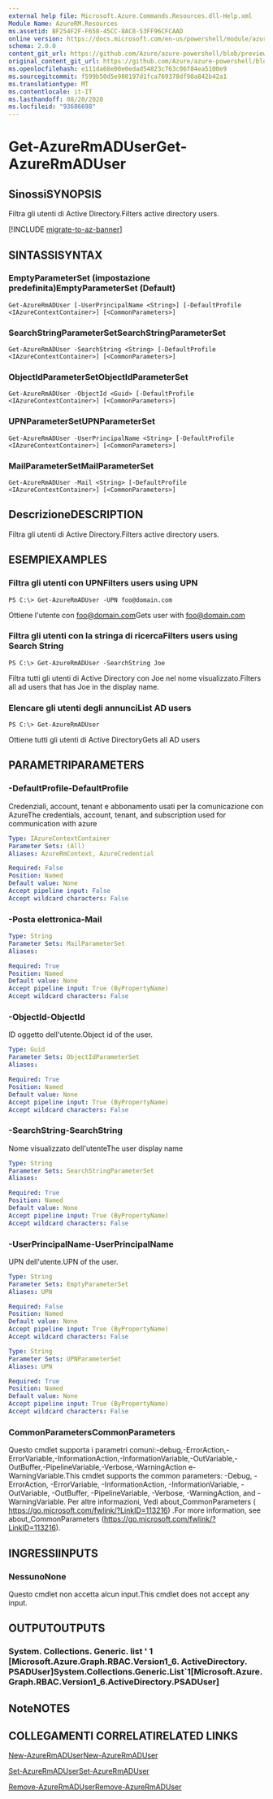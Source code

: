 ```yaml
---
external help file: Microsoft.Azure.Commands.Resources.dll-Help.xml
Module Name: AzureRM.Resources
ms.assetid: BF254F2F-F658-45CC-8AC8-53FF96CFCAAD
online version: https://docs.microsoft.com/en-us/powershell/module/azurerm.resources/get-azurermaduser
schema: 2.0.0
content_git_url: https://github.com/Azure/azure-powershell/blob/preview/src/ResourceManager/Resources/Commands.Resources/help/Get-AzureRmADUser.md
original_content_git_url: https://github.com/Azure/azure-powershell/blob/preview/src/ResourceManager/Resources/Commands.Resources/help/Get-AzureRmADUser.md
ms.openlocfilehash: e111da68e00e0edad54823c763c06f84ea5100e9
ms.sourcegitcommit: f599b50d5e980197d1fca769378df90a842b42a1
ms.translationtype: MT
ms.contentlocale: it-IT
ms.lasthandoff: 08/20/2020
ms.locfileid: "93686698"
---
```

# <span data-ttu-id="d8ced-101">Get-AzureRmADUser</span><span class="sxs-lookup"><span data-stu-id="d8ced-101">Get-AzureRmADUser</span></span>

## <span data-ttu-id="d8ced-102">Sinossi</span><span class="sxs-lookup"><span data-stu-id="d8ced-102">SYNOPSIS</span></span>
<span data-ttu-id="d8ced-103">Filtra gli utenti di Active Directory.</span><span class="sxs-lookup"><span data-stu-id="d8ced-103">Filters active directory users.</span></span>

[!INCLUDE [migrate-to-az-banner](../../includes/migrate-to-az-banner.md)]

## <span data-ttu-id="d8ced-104">SINTASSI</span><span class="sxs-lookup"><span data-stu-id="d8ced-104">SYNTAX</span></span>

### <span data-ttu-id="d8ced-105">EmptyParameterSet (impostazione predefinita)</span><span class="sxs-lookup"><span data-stu-id="d8ced-105">EmptyParameterSet (Default)</span></span>
```
Get-AzureRmADUser [-UserPrincipalName <String>] [-DefaultProfile <IAzureContextContainer>] [<CommonParameters>]
```

### <span data-ttu-id="d8ced-106">SearchStringParameterSet</span><span class="sxs-lookup"><span data-stu-id="d8ced-106">SearchStringParameterSet</span></span>
```
Get-AzureRmADUser -SearchString <String> [-DefaultProfile <IAzureContextContainer>] [<CommonParameters>]
```

### <span data-ttu-id="d8ced-107">ObjectIdParameterSet</span><span class="sxs-lookup"><span data-stu-id="d8ced-107">ObjectIdParameterSet</span></span>
```
Get-AzureRmADUser -ObjectId <Guid> [-DefaultProfile <IAzureContextContainer>] [<CommonParameters>]
```

### <span data-ttu-id="d8ced-108">UPNParameterSet</span><span class="sxs-lookup"><span data-stu-id="d8ced-108">UPNParameterSet</span></span>
```
Get-AzureRmADUser -UserPrincipalName <String> [-DefaultProfile <IAzureContextContainer>] [<CommonParameters>]
```

### <span data-ttu-id="d8ced-109">MailParameterSet</span><span class="sxs-lookup"><span data-stu-id="d8ced-109">MailParameterSet</span></span>
```
Get-AzureRmADUser -Mail <String> [-DefaultProfile <IAzureContextContainer>] [<CommonParameters>]
```

## <span data-ttu-id="d8ced-110">Descrizione</span><span class="sxs-lookup"><span data-stu-id="d8ced-110">DESCRIPTION</span></span>
<span data-ttu-id="d8ced-111">Filtra gli utenti di Active Directory.</span><span class="sxs-lookup"><span data-stu-id="d8ced-111">Filters active directory users.</span></span>

## <span data-ttu-id="d8ced-112">ESEMPI</span><span class="sxs-lookup"><span data-stu-id="d8ced-112">EXAMPLES</span></span>

### <span data-ttu-id="d8ced-113">Filtra gli utenti con UPN</span><span class="sxs-lookup"><span data-stu-id="d8ced-113">Filters users using UPN</span></span>
```
PS C:\> Get-AzureRmADUser -UPN foo@domain.com
```

<span data-ttu-id="d8ced-114">Ottiene l'utente con foo@domain.com</span><span class="sxs-lookup"><span data-stu-id="d8ced-114">Gets user with foo@domain.com</span></span>

### <span data-ttu-id="d8ced-115">Filtra gli utenti con la stringa di ricerca</span><span class="sxs-lookup"><span data-stu-id="d8ced-115">Filters users using Search String</span></span>
```
PS C:\> Get-AzureRmADUser -SearchString Joe
```

<span data-ttu-id="d8ced-116">Filtra tutti gli utenti di Active Directory con Joe nel nome visualizzato.</span><span class="sxs-lookup"><span data-stu-id="d8ced-116">Filters all ad users that has Joe in the display name.</span></span>

### <span data-ttu-id="d8ced-117">Elencare gli utenti degli annunci</span><span class="sxs-lookup"><span data-stu-id="d8ced-117">List AD users</span></span>
```
PS C:\> Get-AzureRmADUser
```

<span data-ttu-id="d8ced-118">Ottiene tutti gli utenti di Active Directory</span><span class="sxs-lookup"><span data-stu-id="d8ced-118">Gets all AD users</span></span>

## <span data-ttu-id="d8ced-119">PARAMETRI</span><span class="sxs-lookup"><span data-stu-id="d8ced-119">PARAMETERS</span></span>

### <span data-ttu-id="d8ced-120">-DefaultProfile</span><span class="sxs-lookup"><span data-stu-id="d8ced-120">-DefaultProfile</span></span>
<span data-ttu-id="d8ced-121">Credenziali, account, tenant e abbonamento usati per la comunicazione con Azure</span><span class="sxs-lookup"><span data-stu-id="d8ced-121">The credentials, account, tenant, and subscription used for communication with azure</span></span>

```yaml
Type: IAzureContextContainer
Parameter Sets: (All)
Aliases: AzureRmContext, AzureCredential

Required: False
Position: Named
Default value: None
Accept pipeline input: False
Accept wildcard characters: False
```

### <span data-ttu-id="d8ced-122">-Posta elettronica</span><span class="sxs-lookup"><span data-stu-id="d8ced-122">-Mail</span></span>
```yaml
Type: String
Parameter Sets: MailParameterSet
Aliases:

Required: True
Position: Named
Default value: None
Accept pipeline input: True (ByPropertyName)
Accept wildcard characters: False
```

### <span data-ttu-id="d8ced-123">-ObjectId</span><span class="sxs-lookup"><span data-stu-id="d8ced-123">-ObjectId</span></span>
<span data-ttu-id="d8ced-124">ID oggetto dell'utente.</span><span class="sxs-lookup"><span data-stu-id="d8ced-124">Object id of the user.</span></span>

```yaml
Type: Guid
Parameter Sets: ObjectIdParameterSet
Aliases:

Required: True
Position: Named
Default value: None
Accept pipeline input: True (ByPropertyName)
Accept wildcard characters: False
```

### <span data-ttu-id="d8ced-125">-SearchString</span><span class="sxs-lookup"><span data-stu-id="d8ced-125">-SearchString</span></span>
<span data-ttu-id="d8ced-126">Nome visualizzato dell'utente</span><span class="sxs-lookup"><span data-stu-id="d8ced-126">The user display name</span></span>

```yaml
Type: String
Parameter Sets: SearchStringParameterSet
Aliases:

Required: True
Position: Named
Default value: None
Accept pipeline input: True (ByPropertyName)
Accept wildcard characters: False
```

### <span data-ttu-id="d8ced-127">-UserPrincipalName</span><span class="sxs-lookup"><span data-stu-id="d8ced-127">-UserPrincipalName</span></span>
<span data-ttu-id="d8ced-128">UPN dell'utente.</span><span class="sxs-lookup"><span data-stu-id="d8ced-128">UPN of the user.</span></span>

```yaml
Type: String
Parameter Sets: EmptyParameterSet
Aliases: UPN

Required: False
Position: Named
Default value: None
Accept pipeline input: True (ByPropertyName)
Accept wildcard characters: False
```

```yaml
Type: String
Parameter Sets: UPNParameterSet
Aliases: UPN

Required: True
Position: Named
Default value: None
Accept pipeline input: True (ByPropertyName)
Accept wildcard characters: False
```

### <span data-ttu-id="d8ced-129">CommonParameters</span><span class="sxs-lookup"><span data-stu-id="d8ced-129">CommonParameters</span></span>
<span data-ttu-id="d8ced-130">Questo cmdlet supporta i parametri comuni:-debug,-ErrorAction,-ErrorVariable,-InformationAction,-InformationVariable,-OutVariable,-OutBuffer,-PipelineVariable,-Verbose,-WarningAction e-WarningVariable.</span><span class="sxs-lookup"><span data-stu-id="d8ced-130">This cmdlet supports the common parameters: -Debug, -ErrorAction, -ErrorVariable, -InformationAction, -InformationVariable, -OutVariable, -OutBuffer, -PipelineVariable, -Verbose, -WarningAction, and -WarningVariable.</span></span> <span data-ttu-id="d8ced-131">Per altre informazioni, Vedi about_CommonParameters ( https://go.microsoft.com/fwlink/?LinkID=113216) .</span><span class="sxs-lookup"><span data-stu-id="d8ced-131">For more information, see about_CommonParameters (https://go.microsoft.com/fwlink/?LinkID=113216).</span></span>

## <span data-ttu-id="d8ced-132">INGRESSI</span><span class="sxs-lookup"><span data-stu-id="d8ced-132">INPUTS</span></span>

### <span data-ttu-id="d8ced-133">Nessuno</span><span class="sxs-lookup"><span data-stu-id="d8ced-133">None</span></span>
<span data-ttu-id="d8ced-134">Questo cmdlet non accetta alcun input.</span><span class="sxs-lookup"><span data-stu-id="d8ced-134">This cmdlet does not accept any input.</span></span>

## <span data-ttu-id="d8ced-135">OUTPUT</span><span class="sxs-lookup"><span data-stu-id="d8ced-135">OUTPUTS</span></span>

### <span data-ttu-id="d8ced-136">System. Collections. Generic. list ' 1 [Microsoft.Azure.Graph.RBAC.Version1_6. ActiveDirectory. PSADUser]</span><span class="sxs-lookup"><span data-stu-id="d8ced-136">System.Collections.Generic.List\`1[Microsoft.Azure.Graph.RBAC.Version1_6.ActiveDirectory.PSADUser]</span></span>

## <span data-ttu-id="d8ced-137">Note</span><span class="sxs-lookup"><span data-stu-id="d8ced-137">NOTES</span></span>

## <span data-ttu-id="d8ced-138">COLLEGAMENTI CORRELATI</span><span class="sxs-lookup"><span data-stu-id="d8ced-138">RELATED LINKS</span></span>

[<span data-ttu-id="d8ced-139">New-AzureRmADUser</span><span class="sxs-lookup"><span data-stu-id="d8ced-139">New-AzureRmADUser</span></span>](./New-AzureRmADUser.md)

[<span data-ttu-id="d8ced-140">Set-AzureRmADUser</span><span class="sxs-lookup"><span data-stu-id="d8ced-140">Set-AzureRmADUser</span></span>](./Set-AzureRmADUser.md)

[<span data-ttu-id="d8ced-141">Remove-AzureRmADUser</span><span class="sxs-lookup"><span data-stu-id="d8ced-141">Remove-AzureRmADUser</span></span>](./Remove-AzureRmADUser.md)

